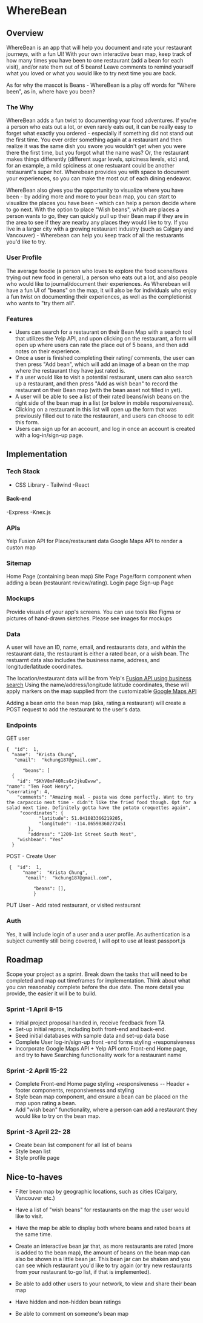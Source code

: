# WhereBean

## Overview

WhereBean is an app that will help you document and rate your restaurant journeys, with a fun UI! With your own interactive bean map, keep track of how many times you have been to one restaurant (add a bean for each visit), and/or rate them out of 5 beans! Leave comments to remind yourself what you loved or what you would like to try next time you are back. 

As for why the mascot is Beans - WhereBean is a play off words for "Where been", as in, where have you been?

### The Why 
WhereBean adds a fun twist to documenting your food adventures. If you're a person who eats out a lot, or even rarely eats out, it can be really easy to forget what exactly you ordered - especially if something did not stand out the first time. You ever order something again at a restaurant and then realize it was the same dish you swore you wouldn't get when you were there  the first time, but you forgot what the name was? Or, the restaurant makes things differently (different sugar levels, spiciness levels, etc) and, for an example,  a mild spiciness at one restuarant could be another restaurant's super hot. Wherebean provides you with space to document your experiences, so you can make the most out of each dining endeavor. 

WhereBean also gives you the opportunity to visualize where you have been - by adding more and more to your bean map, you can start to visualize the places you have been - which can help a person decide where to go next. With the option to place "Wish beans", which are places a person wants to go, they can quickly pull up their Bean map if they are in the area to see if they are nearby any places they would like to try. If you live in a larger city with a growing restaurant industry (such as Calgary and Vancouver) - Wherebean can help you keep track of all the restuarants you'd like to try.


### User Profile

The average foodie (a person who loves to explore the food scene/loves trying out new food in general), a person who eats out a lot, and also people who would like to journal/document their experiences. As Wherebean will have a fun UI of "beans" on the map, it will also be for individuals who enjoy a fun twist on documenting their experiences, as well as the completionist who wants to "try them all". 


### Features
 - Users can search for a restaurant on their Bean Map with a search tool that utilizes the Yelp API, and upon clicking on the restaurant, a form will open up where users can rate the place out of 5 beans, and then add notes on their experience. 
 - Once a user is finished completing their rating/ comments, the user can then press "Add bean", which will add an image of a bean on the map where the restaurant they have just rated is. 
 -  If a user would like to visit a potential restaurant, users can also search up a restaurant, and then press "Add as wish bean" to record the restaurant on their Bean map (with the bean asset not filled in yet).
 -  A user will be able to see a list of their rated beans/wish beans on the right side of the bean map in a list (or below in mobile responsiveness).
 -  Clicking on a restaurant in this list will open up the form that was previously filled out to rate the restaurant, and users can choose to edit this form.
 -  Users can sign up for an account, and log in once an account is created with a log-in/sign-up page.
## Implementation

### Tech Stack

- CSS Library - Tailwind
-React 

#### Back-end
-Express
-Knex.js 


### APIs

Yelp Fusion API for Place/restaurant data
Google Maps API to render a custon map

### Sitemap

Home Page (containing bean map)
Site Page
Page/form component when adding a bean (restaurant review/rating).
Login page
Sign-up Page


### Mockups

Provide visuals of your app's screens. You can use tools like Figma or pictures of hand-drawn sketches.
Please see images for mockups
### Data

A user will have an ID, name, email, and restaurants data, and within the restaurant data, the restaurant is either a rated bean, or a wish bean. The restuarnt data also includes the business name, address, and longitude/latitude coordinates.

The location/restaurant data will be from Yelp's [Fusion API using business search](https://docs.developer.yelp.com/reference/v3_business_search)
Using the name/address/longitude latitude coordinates, these will apply markers on the map supplied from the customizable  [Google Maps API](https://developers.google.com/maps/documentation/javascript/overview)

Adding a bean onto the bean map (aka, rating a restaurant) will create a POST request to add the restaurant to the user's data.

### Endpoints

GET user

    {  "id":  1, 
      "name":  "Krista Chung", 
       "email":  "kchung187@gmail.com",  
  
          "beans": [
      {
        "id": "SKhV8mF40RcsGrJjkuEwvw",
    "name": "Ten Foot Henry",
    "userrating": 4,
        "comments": "Amazing meal - pasta was done perfectly. Want to try the carpaccio next time - didn't like the fried food though. Opt for a salad next time. Definitely gotta have the potato croquettes again",
         "coordinates": {
                "latitude": 51.041083366219205,
                "longitude": -114.06598360272451
            },
            "address": "1209-1st Street South West",
        "wishbean": "Yes"
      }

POST - Create User 

     {  "id":  1, 
          "name":  "Krista Chung", 
           "email":  "kchung187@gmail.com",  
      
              "beans": [],
              }

PUT User - Add rated restaurant, or visited restaurant


### Auth

Yes, it will include login of a user and a user profile. As authentication is a subject currently still being covered, I will opt to use at least passport.js 

## Roadmap

Scope your project as a sprint. Break down the tasks that will need to be completed and map out timeframes for implementation. Think about what you can reasonably complete before the due date. The more detail you provide, the easier it will be to build.

### Sprint -1 April 8-15
- Initial project proposal handed in, receive feedback from TA
- Set-up initial repros, including both front-end and back-end. 
- Seed initial databases with sample data and set-up data base
- Complete User log-in/sign-up front -end forms styling +responsiveness
- Incorporate Google Maps API + Yelp API onto Front-end Home page, and try to have Searching functionality work for a restaurant name
### Sprint -2 April 15-22
- Complete Front-end Home page styling +responsiveness
-- Header + footer components, responsiveness and styling
- Style bean map component, and ensure a bean can be placed on the map upon rating a bean.
- Add "wish bean" functionality, where a person can add a restaurant they would like to try on the bean map.

### Sprint -3 April 22- 28
- Create bean list component for all list of beans
- Style bean list
- Style profile page
  
## Nice-to-haves

- Filter bean map by geographic locations, such as cities (Calgary, Vancouver etc.)
- Have a list of "wish beans" for restaurants on the map the user would like to visit.
- Have the map be able to display both where beans and rated beans at the same time.
- Create an interactive bean jar that, as more restaurants are rated (more is added to the bean map), the amount of beans on the bean map can also be shown in a little bean jar. This bean jar can be shaken and you can see which restaurant you'd like to try again (or try new restaurants from your restaurant to-go list, if that is implemented).

- Be able to add other users to your network, to view and share their bean map
- Have hidden and non-hidden bean ratings
- Be able to comment on someone's bean map
